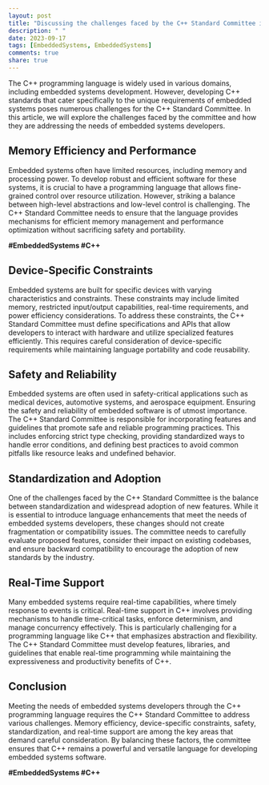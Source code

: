 ```yaml
---
layout: post
title: "Discussing the challenges faced by the C++ Standard Committee in addressing the needs of embedded systems developers"
description: " "
date: 2023-09-17
tags: [EmbeddedSystems, EmbeddedSystems]
comments: true
share: true
---
```


The C++ programming language is widely used in various domains, including embedded systems development. However, developing C++ standards that cater specifically to the unique requirements of embedded systems poses numerous challenges for the C++ Standard Committee. In this article, we will explore the challenges faced by the committee and how they are addressing the needs of embedded systems developers.

## Memory Efficiency and Performance
Embedded systems often have limited resources, including memory and processing power. To develop robust and efficient software for these systems, it is crucial to have a programming language that allows fine-grained control over resource utilization. However, striking a balance between high-level abstractions and low-level control is challenging. The C++ Standard Committee needs to ensure that the language provides mechanisms for efficient memory management and performance optimization without sacrificing safety and portability.

**#EmbeddedSystems #C++**

## Device-Specific Constraints
Embedded systems are built for specific devices with varying characteristics and constraints. These constraints may include limited memory, restricted input/output capabilities, real-time requirements, and power efficiency considerations. To address these constraints, the C++ Standard Committee must define specifications and APIs that allow developers to interact with hardware and utilize specialized features efficiently. This requires careful consideration of device-specific requirements while maintaining language portability and code reusability.

## Safety and Reliability
Embedded systems are often used in safety-critical applications such as medical devices, automotive systems, and aerospace equipment. Ensuring the safety and reliability of embedded software is of utmost importance. The C++ Standard Committee is responsible for incorporating features and guidelines that promote safe and reliable programming practices. This includes enforcing strict type checking, providing standardized ways to handle error conditions, and defining best practices to avoid common pitfalls like resource leaks and undefined behavior.

## Standardization and Adoption
One of the challenges faced by the C++ Standard Committee is the balance between standardization and widespread adoption of new features. While it is essential to introduce language enhancements that meet the needs of embedded systems developers, these changes should not create fragmentation or compatibility issues. The committee needs to carefully evaluate proposed features, consider their impact on existing codebases, and ensure backward compatibility to encourage the adoption of new standards by the industry.

## Real-Time Support
Many embedded systems require real-time capabilities, where timely response to events is critical. Real-time support in C++ involves providing mechanisms to handle time-critical tasks, enforce determinism, and manage concurrency effectively. This is particularly challenging for a programming language like C++ that emphasizes abstraction and flexibility. The C++ Standard Committee must develop features, libraries, and guidelines that enable real-time programming while maintaining the expressiveness and productivity benefits of C++.

## Conclusion
Meeting the needs of embedded systems developers through the C++ programming language requires the C++ Standard Committee to address various challenges. Memory efficiency, device-specific constraints, safety, standardization, and real-time support are among the key areas that demand careful consideration. By balancing these factors, the committee ensures that C++ remains a powerful and versatile language for developing embedded systems software.

**#EmbeddedSystems #C++**